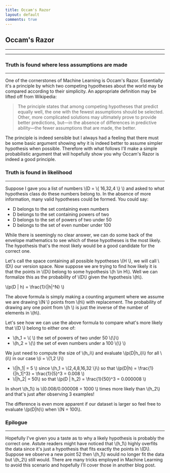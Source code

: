 ```yaml
---
title: Occam's Razor
layout: default
comments: true
---
```


## Occam's Razor
---
---
### Truth is found where less assumptions are made
---
One of the cornerstones of Machine Learning is Occam's Razor. Essentially it's a principle by which two competing hypotheses about the world may be compared according to their simplicity. An appropriate definition may be lifted off from Wikipedia:

>The principle states that among competing hypotheses that predict equally well, the one with the fewest assumptions should be selected. Other, more complicated solutions may ultimately prove to provide better predictions, but—in the absence of differences in predictive ability—the fewer assumptions that are made, the better.

The principle is indeed sensible but I always had a feeling that there must be some basic argument showing why it is indeed better to assume simpler hypothesis when possible. Therefore with what follows I'll make a simple probabilistic argument that will hopefully show you why Occam's Razor is indeed a good principle.

### Truth is found in likelihood
---
Suppose I gave you a list of numbers \\(D = \\{ 16,32,4 \\} \\) and asked to what hypothesis class do these numbers belong to. In the absence of more information, many valid hypotheses could be formed.
You could say:

* D belongs to the set containing even numbers
* D belongs to the set containing powers of two
* D belongs to the set of powers of two under 50
* D belongs to the set of even number under 100

While there is seemingly no clear answer, we can do some back of the envelope mathematics to see which of these hypotheses is the most likely. The hypothesis that's the most likely would be a good candidate for the correct one.

Let's call the space containing all possible hypotheses \\(H \\), we will call \\(D\\) our version space. Now suppose we are trying to find how likely it is that the points in \\(D\\) belong to some hypothesis \\(h \in H\\). Well we can formalize this as the probability of \\(D\\) given the hypothesis \\(h\\). 

\\(p(D | h) = \frac{1}{|h|^N} \\)

The above formula is simply making a counting argument where we assume we are drawing \\(N \\) points from \\(h\\) with replacement. The probability of drawing any one point from \\(h \\) is just the inverse of the number of elements in \\(h\\). 

Let's see how we can use the above formula to compare what's more likely that \\(D \\) belong to either one of:
* \\(h_1 = \\{ \\) the set of powers of two under 50 \\(\\}\\)
* \\(h_2 = \\{\\) the set of even numbers under a 100 \\(\\} \\)

We just need to compute the size of \\(h_i\\) and evaluate \\(p(D|h_i)\\) for all \\(i\\) in our case \\(i = \\{1,2 \\}\\) 

* \\(|h_1| = 5 \\) since \\(h_1 = \\{2,4,8,16,32 \\}\\) so that \\(p(D|h) = \frac{1}{|h_1|^3} = \frac{1}{5}^3 = 0.008 \\)
* \\(|h_2| = 50\\) so that \\(p(D | h_2) = \frac{1}{50}^3 = 0.000008 \\)

In short \\(h_1\\) is \\(0.008/0.000008 = 1000  \\) times more likely than \\(h_2\\) and that's just after observing 3 examples!

The difference is even more apparent if our dataset is larger so feel free to evaluate \\(p(D|h)\\) when \\(N = 100\\).


### Epilogue
---
Hopefully I've given you a taste as to why a likely hypothesis is probably the correct one. Astute readers might have noticed that \\(h_1\\) highly overfits the data since it's just a hypothesis that fits exactly the points in \\(D\\). Suppose we observe a new point 52 then \\(h_1\\) would no longer fit the data but \\(h_2\\) still would. There are many tricks employed in Machine Learning to avoid this scenario and hopefully I'll cover those in another blog post. 
